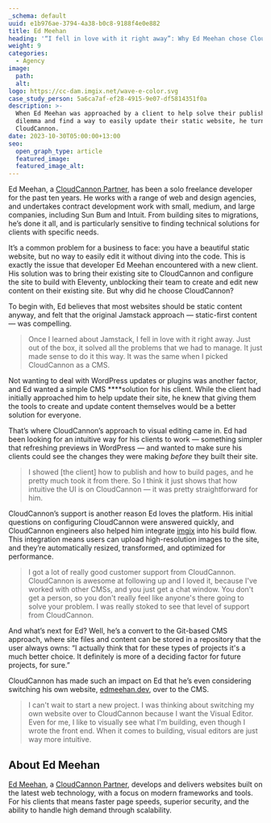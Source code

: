 ```yaml
---
_schema: default
uuid: e1b976ae-3794-4a38-b0c8-9188f4e0e882
title: Ed Meehan
heading: '“I fell in love with it right away”: Why Ed Meehan chose CloudCannon'
weight: 9
categories:
  - Agency
image:
  path:
  alt:
logo: https://cc-dam.imgix.net/wave-e-color.svg
case_study_person: 5a6ca7af-ef28-4915-9e07-df5814351f0a
description: >-
  When Ed Meehan was approached by a client to help solve their publishing
  dilemma and find a way to easily update their static website, he turned to
  CloudCannon.
date: 2023-10-30T05:00:00+13:00
seo:
  open_graph_type: article
  featured_image:
  featured_image_alt:
---
```

Ed Meehan, a <a target="_blank" rel="noopener" href="https://cloudcannon.com/partner-program/">CloudCannon Partner</a>, has been a solo freelance developer for the past ten years. He works with a range of web and design agencies, and undertakes contract development work with small, medium, and large companies, including Sun Bum and Intuit. From building sites to migrations, he’s done it all, and is particularly sensitive to finding technical solutions for clients with specific needs.

It’s a common problem for a business to face: you have a beautiful static website, but no way to easily edit it without diving into the code. This is exactly the issue that developer Ed Meehan encountered with a new client. His solution was to bring their existing site to CloudCannon and configure the site to build with Eleventy, unblocking their team to create and edit new content on their existing site. But why did he choose CloudCannon?

To begin with, Ed believes that most websites should be static content anyway, and felt that the original Jamstack approach — static-first content — was compelling.

> Once I learned about Jamstack, I fell in love with it right away. Just out of the box, it solved all the problems that we had to manage. It just made sense to do it this way. It was the same when I picked CloudCannon as a CMS.

Not wanting to deal with WordPress updates or plugins was another factor, and Ed wanted a simple CMS \*\*\*\*solution for his client. While the client had initially approached him to help update their site, he knew that giving them the tools to create and update content themselves would be a better solution for everyone.

That’s where CloudCannon’s approach to visual editing came in. Ed had been looking for an intuitive way for his clients to work — something simpler that refreshing previews in WordPress — and wanted to make sure his clients could see the changes they were making *before* they built their site.

> I showed \[the client\] how to publish and how to build pages, and he pretty much took it from there. So I think it just shows that how intuitive the UI is on CloudCannon — it was pretty straightforward for him.

CloudCannon’s support is another reason Ed loves the platform. His initial questions on configuring CloudCannon were answered quickly, and CloudCannon engineers also helped him integrate <a target="_blank" rel="noopener" href="https://imgix.com/">imgix</a> into his build flow. This integration means users can upload high-resolution images to the site, and they’re automatically resized, transformed, and optimized for performance.

> I got a lot of really good customer support from CloudCannon. CloudCannon is awesome at following up and I loved it, because I've worked with other CMSs, and you just get a chat window. You don't get a person, so you don't really feel like anyone's there going to solve your problem. I was really stoked to see that level of support from CloudCannon.

And what’s next for Ed? Well, he’s a convert to the Git-based CMS approach, where site files and content can be stored in a repository that the user always owns: “I actually think that for these types of projects it's a much better choice. It definitely is more of a deciding factor for future projects, for sure.”

CloudCannon has made such an impact on Ed that he’s even considering switching his own website, <a target="_blank" rel="noopener" href="https://edmeehan.dev">edmeehan.dev</a>, over to the CMS.

> I can't wait to start a new project. I was thinking about switching my own website over to CloudCannon because I want the Visual Editor. Even for me, I like to visually see what I'm building, even though I wrote the front end. When it comes to building, visual editors are just way more intuitive.

## About Ed Meehan

<a target="_blank" rel="noopener" href="https://edmeehan.dev/">Ed Meehan</a>, a <a target="_blank" rel="noopener" href="https://cloudcannon.com/partner-program/">CloudCannon Partner</a>, develops and delivers websites built on the latest web technology, with a focus on modern frameworks and tools. For his clients that means faster page speeds, superior security, and the ability to handle high demand through scalability.

<!-- notionvc: f0371b25-59c0-4920-b122-9f835935428f -->